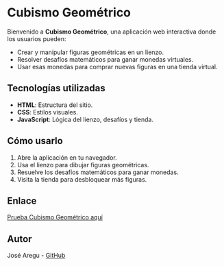 # Cubismo Geométrico

Bienvenido a **Cubismo Geométrico**, una aplicación web interactiva donde los usuarios pueden:

- Crear y manipular figuras geométricas en un lienzo.
- Resolver desafíos matemáticos para ganar monedas virtuales.
- Usar esas monedas para comprar nuevas figuras en una tienda virtual.

## Tecnologías utilizadas
- **HTML**: Estructura del sitio.
- **CSS**: Estilos visuales.
- **JavaScript**: Lógica del lienzo, desafíos y tienda.

## Cómo usarlo
1. Abre la aplicación en tu navegador.
2. Usa el lienzo para dibujar figuras geométricas.
3. Resuelve los desafíos matemáticos para ganar monedas.
4. Visita la tienda para desbloquear más figuras.

## Enlace
[Prueba Cubismo Geométrico aquí](https://josearegu.github.io/cubismogeometrico/)

## Autor
José Aregu - [GitHub](https://github.com/josearegu)
